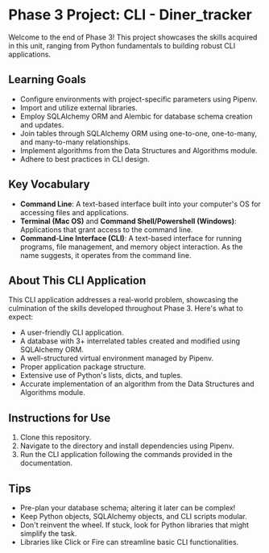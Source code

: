 # Phase 3 Project: CLI - Diner_tracker

Welcome to the end of Phase 3! This project showcases the skills acquired in this unit, ranging from Python fundamentals to building robust CLI applications.

## Learning Goals

- Configure environments with project-specific parameters using Pipenv.
- Import and utilize external libraries.
- Employ SQLAlchemy ORM and Alembic for database schema creation and updates.
- Join tables through SQLAlchemy ORM using one-to-one, one-to-many, and many-to-many relationships.
- Implement algorithms from the Data Structures and Algorithms module.
- Adhere to best practices in CLI design.

## Key Vocabulary

- **Command Line**: A text-based interface built into your computer's OS for accessing files and applications.
- **Terminal (Mac OS)** and **Command Shell/Powershell (Windows)**: Applications that grant access to the command line.
- **Command-Line Interface (CLI)**: A text-based interface for running programs, file management, and memory object interaction. As the name suggests, it operates from the command line.

## About This CLI Application

This CLI application addresses a real-world problem, showcasing the culmination of the skills developed throughout Phase 3. Here's what to expect:

- A user-friendly CLI application.
- A database with 3+ interrelated tables created and modified using SQLAlchemy ORM.
- A well-structured virtual environment managed by Pipenv.
- Proper application package structure.
- Extensive use of Python's lists, dicts, and tuples.
- Accurate implementation of an algorithm from the Data Structures and Algorithms module.

## Instructions for Use

1. Clone this repository.
2. Navigate to the directory and install dependencies using Pipenv.
3. Run the CLI application following the commands provided in the documentation.

## Tips

- Pre-plan your database schema; altering it later can be complex!
- Keep Python objects, SQLAlchemy objects, and CLI scripts modular.
- Don't reinvent the wheel. If stuck, look for Python libraries that might simplify the task.
- Libraries like Click or Fire can streamline basic CLI functionalities.
